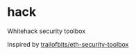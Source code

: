# hack

Whitehack security toolbox

Inspired by [trailofbits/eth-security-toolbox](https://github.com/trailofbits/eth-security-toolbox)

